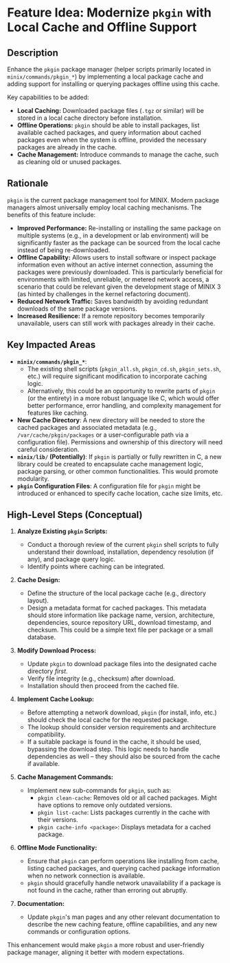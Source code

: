 # Feature Idea: Modernize `pkgin` with Local Cache and Offline Support

## Description

Enhance the `pkgin` package manager (helper scripts primarily located in `minix/commands/pkgin_*`) by implementing a local package cache and adding support for installing or querying packages offline using this cache.

Key capabilities to be added:

*   **Local Caching:** Downloaded package files (`.tgz` or similar) will be stored in a local cache directory before installation.
*   **Offline Operations:** `pkgin` should be able to install packages, list available cached packages, and query information about cached packages even when the system is offline, provided the necessary packages are already in the cache.
*   **Cache Management:** Introduce commands to manage the cache, such as cleaning old or unused packages.

## Rationale

`pkgin` is the current package management tool for MINIX. Modern package managers almost universally employ local caching mechanisms. The benefits of this feature include:

*   **Improved Performance:** Re-installing or installing the same package on multiple systems (e.g., in a development or lab environment) will be significantly faster as the package can be sourced from the local cache instead of being re-downloaded.
*   **Offline Capability:** Allows users to install software or inspect package information even without an active internet connection, assuming the packages were previously downloaded. This is particularly beneficial for environments with limited, unreliable, or metered network access, a scenario that could be relevant given the development stage of MINIX 3 (as hinted by challenges in the kernel refactoring document).
*   **Reduced Network Traffic:** Saves bandwidth by avoiding redundant downloads of the same package versions.
*   **Increased Resilience:** If a remote repository becomes temporarily unavailable, users can still work with packages already in their cache.

## Key Impacted Areas

*   **`minix/commands/pkgin_*`**:
    *   The existing shell scripts (`pkgin_all.sh`, `pkgin_cd.sh`, `pkgin_sets.sh`, etc.) will require significant modification to incorporate caching logic.
    *   Alternatively, this could be an opportunity to rewrite parts of `pkgin` (or the entirety) in a more robust language like C, which would offer better performance, error handling, and complexity management for features like caching.
*   **New Cache Directory**: A new directory will be needed to store the cached packages and associated metadata (e.g., `/var/cache/pkgin/packages` or a user-configurable path via a configuration file). Permissions and ownership of this directory will need careful consideration.
*   **`minix/lib/` (Potentially)**: If `pkgin` is partially or fully rewritten in C, a new library could be created to encapsulate cache management logic, package parsing, or other common functionalities. This would promote modularity.
*   **`pkgin` Configuration Files**: A configuration file for `pkgin` might be introduced or enhanced to specify cache location, cache size limits, etc.

## High-Level Steps (Conceptual)

1.  **Analyze Existing `pkgin` Scripts:**
    *   Conduct a thorough review of the current `pkgin` shell scripts to fully understand their download, installation, dependency resolution (if any), and package query logic.
    *   Identify points where caching can be integrated.

2.  **Cache Design:**
    *   Define the structure of the local package cache (e.g., directory layout).
    *   Design a metadata format for cached packages. This metadata should store information like package name, version, architecture, dependencies, source repository URL, download timestamp, and checksum. This could be a simple text file per package or a small database.

3.  **Modify Download Process:**
    *   Update `pkgin` to download package files into the designated cache directory *first*.
    *   Verify file integrity (e.g., checksum) after download.
    *   Installation should then proceed from the cached file.

4.  **Implement Cache Lookup:**
    *   Before attempting a network download, `pkgin` (for install, info, etc.) should check the local cache for the requested package.
    *   The lookup should consider version requirements and architecture compatibility.
    *   If a suitable package is found in the cache, it should be used, bypassing the download step. This logic needs to handle dependencies as well – they should also be sourced from the cache if available.

5.  **Cache Management Commands:**
    *   Implement new sub-commands for `pkgin`, such as:
        *   `pkgin clean-cache`: Removes old or all cached packages. Might have options to remove only outdated versions.
        *   `pkgin list-cache`: Lists packages currently in the cache with their versions.
        *   `pkgin cache-info <package>`: Displays metadata for a cached package.

6.  **Offline Mode Functionality:**
    *   Ensure that `pkgin` can perform operations like installing from cache, listing cached packages, and querying cached package information when no network connection is available.
    *   `pkgin` should gracefully handle network unavailability if a package is not found in the cache, rather than erroring out abruptly.

7.  **Documentation:**
    *   Update `pkgin`'s man pages and any other relevant documentation to describe the new caching feature, offline capabilities, and any new commands or configuration options.

This enhancement would make `pkgin` a more robust and user-friendly package manager, aligning it better with modern expectations.
